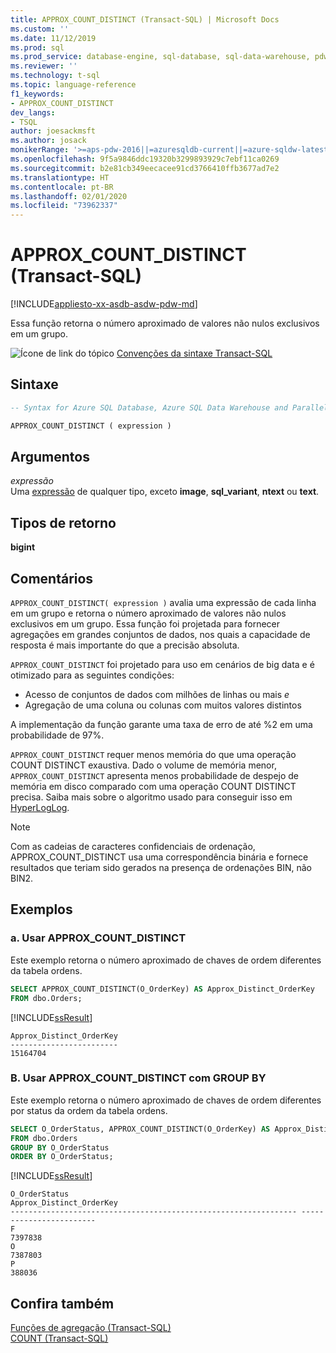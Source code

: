 ```yaml
---
title: APPROX_COUNT_DISTINCT (Transact-SQL) | Microsoft Docs
ms.custom: ''
ms.date: 11/12/2019
ms.prod: sql
ms.prod_service: database-engine, sql-database, sql-data-warehouse, pdw
ms.reviewer: ''
ms.technology: t-sql
ms.topic: language-reference
f1_keywords:
- APPROX_COUNT_DISTINCT
dev_langs:
- TSQL
author: joesackmsft
ms.author: josack
monikerRange: '>=aps-pdw-2016||=azuresqldb-current||=azure-sqldw-latest||>=sql-server-2016||=sqlallproducts-allversions||>=sql-server-linux-2017||=azuresqldb-mi-current'
ms.openlocfilehash: 9f5a9846ddc19320b3299893929c7ebf11ca0269
ms.sourcegitcommit: b2e81cb349eecacee91cd3766410ffb3677ad7e2
ms.translationtype: HT
ms.contentlocale: pt-BR
ms.lasthandoff: 02/01/2020
ms.locfileid: "73962337"
---
```

# <a name="approx_count_distinct-transact-sql"></a>APPROX_COUNT_DISTINCT (Transact-SQL)
[!INCLUDE[appliesto-xx-asdb-asdw-pdw-md](../../includes/appliesto-xx-asdb-asdw-pdw-md.md)]

Essa função retorna o número aproximado de valores não nulos exclusivos em um grupo. 
  
![Ícone de link do tópico](../../database-engine/configure-windows/media/topic-link.gif "Ícone de link do tópico") [Convenções da sintaxe Transact-SQL](../../t-sql/language-elements/transact-sql-syntax-conventions-transact-sql.md)
  
## <a name="syntax"></a>Sintaxe  
  
```sql
-- Syntax for Azure SQL Database, Azure SQL Data Warehouse and Parallel Data Warehouse  

APPROX_COUNT_DISTINCT ( expression )   
```  
  
## <a name="arguments"></a>Argumentos  
*expressão*  
Uma [expressão](../../t-sql/language-elements/expressions-transact-sql.md) de qualquer tipo, exceto **image**, **sql_variant**, **ntext** ou **text**. 

## <a name="return-types"></a>Tipos de retorno
 **bigint**  
  
## <a name="remarks"></a>Comentários  
`APPROX_COUNT_DISTINCT( expression )` avalia uma expressão de cada linha em um grupo e retorna o número aproximado de valores não nulos exclusivos em um grupo. Essa função foi projetada para fornecer agregações em grandes conjuntos de dados, nos quais a capacidade de resposta é mais importante do que a precisão absoluta.  

`APPROX_COUNT_DISTINCT` foi projetado para uso em cenários de big data e é otimizado para as seguintes condições:
- Acesso de conjuntos de dados com milhões de linhas ou mais *e*
- Agregação de uma coluna ou colunas com muitos valores distintos

A implementação da função garante uma taxa de erro de até %2 em uma probabilidade de 97%. 

`APPROX_COUNT_DISTINCT` requer menos memória do que uma operação COUNT DISTINCT exaustiva.  Dado o volume de memória menor, `APPROX_COUNT_DISTINCT` apresenta menos probabilidade de despejo de memória em disco comparado com uma operação COUNT DISTINCT precisa. Saiba mais sobre o algoritmo usado para conseguir isso em [HyperLogLog](https://en.wikipedia.org/wiki/HyperLogLog).

> [!NOTE]
> Com as cadeias de caracteres confidenciais de ordenação, APPROX_COUNT_DISTINCT usa uma correspondência binária e fornece resultados que teriam sido gerados na presença de ordenações BIN, não BIN2. 
  
## <a name="examples"></a>Exemplos  
  
### <a name="a-using-approx_count_distinct"></a>a. Usar APPROX_COUNT_DISTINCT 
Este exemplo retorna o número aproximado de chaves de ordem diferentes da tabela ordens.
  
```sql
SELECT APPROX_COUNT_DISTINCT(O_OrderKey) AS Approx_Distinct_OrderKey
FROM dbo.Orders;
```  
  
[!INCLUDE[ssResult](../../includes/ssresult-md.md)]
  
```
Approx_Distinct_OrderKey
------------------------
15164704
```
  
### <a name="b-using-approx_count_distinct-with-group-by"></a>B. Usar APPROX_COUNT_DISTINCT com GROUP BY 
Este exemplo retorna o número aproximado de chaves de ordem diferentes por status da ordem da tabela ordens. 
  
```sql
SELECT O_OrderStatus, APPROX_COUNT_DISTINCT(O_OrderKey) AS Approx_Distinct_OrderKey
FROM dbo.Orders
GROUP BY O_OrderStatus
ORDER BY O_OrderStatus; 
```  
  
[!INCLUDE[ssResult](../../includes/ssresult-md.md)]
  
```
O_OrderStatus                                                    Approx_Distinct_OrderKey
---------------------------------------------------------------- ------------------------
F                                                                7397838
O                                                                7387803
P                                                                388036
```
    
## <a name="see-also"></a>Confira também
[Funções de agregação &#40;Transact-SQL&#41;](../../t-sql/functions/aggregate-functions-transact-sql.md)  
[COUNT &#40;Transact-SQL&#41;](../../t-sql/functions/count-transact-sql.md) 
